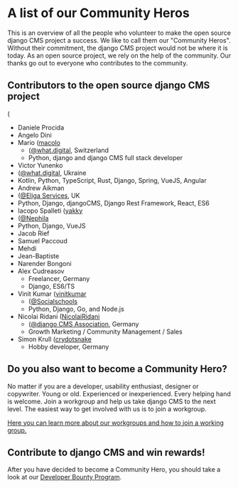 # A list of our Community Heros

This is an overview of all the people who volunteer to make the open source django CMS project a success. We like to call them our "Community Heros". Without their commitment, the django CMS project would not be where it is today. As an open source project, we rely on the help of the community. Our thanks go out to everyone who contributes to the community. 


## Contributors to the open source django CMS project 

([ ]( )

- Daniele Procida
- Angelo Dini 
- Mario ([macolo](https://github.com/macolo)
  - ([@what.digital](https://what.digital), Switzerland
  - Python, django and django CMS full stack developer
- Victor Yunenko
 - ([@what.digital](https://what.digital), Ukraine
 - Kotlin, Python, TypeScript, Rust, Django, Spring, VueJS, Angular
- Andrew Aikman 
 - ([@Eliga Services](https://eliga.services), UK
 - Python, Django, djangoCMS, Django Rest Framework, React, ES6
- Iacopo Spalleti ([yakky](https://github.com/yakky)
 - ([@Nephila](https://www.nephila.digital/en/)
 - Python, Django, VueJS
- Jacob Rief
- Samuel Paccoud
- Mehdi
- Jean-Baptiste
- Narender Bongoni 
- Alex Cudreasov
  - Freelancer, Germany
  - Django, ES6/TS
- Vinit Kumar ([vinitkumar](https://github.com/vinitkumar)
  - ([@Socialschools](https://www.socialschools.nl)
  - Python, Django, Go, and Node.js
- Nicolai Ridani ([NicolaiRidani](https://github.com/NicolaiRidani)
  - ([@django CMS Association](https://www.django-cms.org/en/ ), Germany 
  - Growth Marketing / Community Management / Sales 
- Simon Krull ([crydotsnake](https://github.com/crydotsnake)
  - Hobby developer, Germany 
  

## Do you also want to become a Community Hero? 

No matter if you are a developer, usability enthusiast, designer or copywriter. Young or old. Experienced or inexperienced. Every helping hand is welcome. Join a workgroup and help us take django CMS to the next level. The easiest way to get involved with us is to join a workgroup. 

[Here you can learn more about our workgroups and how to join a working group.](
https://github.com/django-cms/django-cms-mgmt/blob/master/work%20contribution/work%20groups.md)

## Contribute to django CMS and win rewards!

After you have decided to become a Community Hero, you should take a look at our [Developer Bounty Program](https://www.django-cms.org/en/bounty-program/). 
